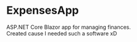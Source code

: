 # ExpensesApp  

ASP.NET Core Blazor app for managing finances.  
Created cause I needed such a software xD

